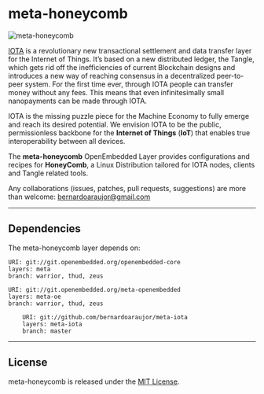 # meta-honeycomb

![meta-honeycomb](https://github.com/bernardoaraujor/meta-iota/raw/master/meta-iota.png  "meta-honeycomb")

[IOTA](https://www.iota.org/) is a revolutionary new transactional settlement and data transfer layer for the Internet of Things. It’s based on a new distributed ledger, the Tangle, which gets rid off the inefficiencies of current Blockchain designs and introduces a new way of reaching consensus in a decentralized peer-to-peer system. For the first time ever, through IOTA people can transfer money without any fees. This means that even infinitesimally small nanopayments can be made through IOTA.

IOTA is the missing puzzle piece for the Machine Economy to fully emerge and reach its desired potential. We envision IOTA to be the public, permissionless backbone for the **Internet of Things** (**IoT**) that enables true interoperability between all devices.

The **meta-honeycomb** OpenEmbedded Layer provides configurations and recipes for **HoneyComb**, a Linux Distribution tailored for IOTA nodes, clients and Tangle related tools.

Any collaborations (issues, patches, pull requests, suggestions) are more than welcome: <bernardoaraujor@gmail.com>

---
## Dependencies

The meta-honeycomb layer depends on:

	URI: git://git.openembedded.org/openembedded-core
	layers: meta
	branch: warrior, thud, zeus

	URI: git://git.openembedded.org/meta-openembedded
	layers: meta-oe
	branch: warrior, thud, zeus

        URI: git://github.com/bernardoaraujor/meta-iota
        layers: meta-iota
        branch: master
	
---
## License

meta-honeycomb is released under the [MIT License](https://github.com/bernardoaraujor/meta-honeycomb/blob/master/COPYING.MIT).

